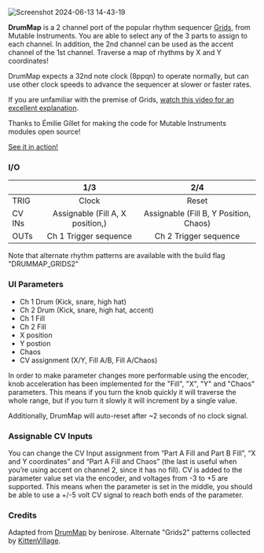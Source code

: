 ![Screenshot 2024-06-13 14-43-19](https://github.com/djphazer/O_C-Phazerville/assets/109086194/46903df9-8ab5-47d4-a785-e1c95e66f65a)

**DrumMap** is a 2 channel port of the popular rhythm sequencer [Grids](https://mutable-instruments.net/modules/grids/), from Mutable Instruments. You are able to select any of the 3 parts to assign to each channel. In addition, the 2nd channel can be used as the accent channel of the 1st channel. Traverse a map of rhythms by X and Y coordinates!

DrumMap expects a 32nd note clock (8ppqn) to operate normally, but can use other clock speeds to advance the sequencer at slower or faster rates.

If you are unfamiliar with the premise of Grids, [watch this video for an excellent explanation](https://www.youtube.com/watch?v=l5yN0N6aTws).

Thanks to Émilie Gillet for making the code for Mutable Instruments modules open source!

[See it in action!](https://youtu.be/yLr3vQJm3wM)

### I/O

|        |               1/3                |                  2/4                   |
| ------ | :------------------------------: | :------------------------------------: |
| TRIG   |              Clock               |                 Reset                  |
| CV INs | Assignable (Fill A, X position,) | Assignable (Fill B, Y Position, Chaos) |
| OUTs   |      Ch 1 Trigger sequence       |         Ch 2 Trigger sequence          |

Note that alternate rhythm patterns are available with the build flag "DRUMMAP_GRIDS2"

### UI Parameters
* Ch 1 Drum (Kick, snare, high hat)
* Ch 2 Drum (Kick, snare, high hat, accent)
* Ch 1 Fill
* Ch 2 Fill
* X position
* Y postion
* Chaos
* CV assignment (X/Y, Fill A/B, Fill A/Chaos)

In order to make parameter changes more performable using the encoder, knob acceleration has been implemented for the "Fill", "X", "Y" and "Chaos" parameters. This means if you turn the knob quickly it will traverse the whole range, but if you turn it slowly it will increment by a single value.

Additionally, DrumMap will auto-reset after ~2 seconds of no clock signal.

### Assignable CV Inputs
You can change the CV Input assignment from “Part A Fill and Part B Fill”, “X and Y coordinates” and “Part A Fill and Chaos” (the last is useful when you’re using accent on channel 2, since it has no fill). CV is added to the parameter value set via the encoder, and voltages from -3 to +5 are supported. This means when the parameter is set in the middle, you should be able to use a +/-5 volt CV signal to reach both ends of the parameter.

### Credits
Adapted from [DrumMap](https://github.com/benirose/O_C-BenisphereSuite/wiki/DrumMap) by benirose. Alternate "Grids2" patterns collected by [KittenVillage](https://github.com/KittenVillage).
